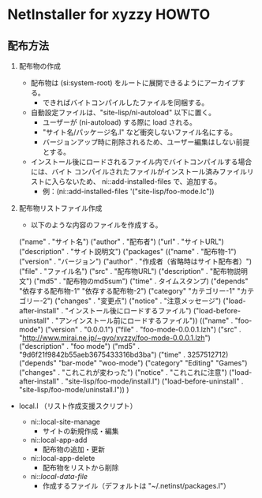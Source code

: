 # NetInstaller for xyzzy HOWTO

## 配布方法

1. 配布物の作成

    * 配布物は (si:system-root) をルートに展開できるようにアーカイブする。
        * できればバイトコンパイルしたファイルを同梱する。
    * 自動設定ファイルは、"site-lisp/ni-autoload" 以下に置く。
        * ユーザーが (ni-autoload) する際に load される。
        * "サイト名/パッケージ名.l" など衝突しないファイル名にする。
        * バージョンアップ時に削除されるため、ユーザー編集はしない前提とする。
    * インストール後にロードされるファイル内でバイトコンパイルする場合には、バイト
コンパイルされたファイルがインストール済みファイルリストに入らないため、
ni::add-installed-files で、追加する。
        * 例：(ni::add-installed-files '("site-lisp/foo-mode.lc"))

2. 配布物リストファイル作成

    * 以下のような内容のファイルを作成する。


    ("name"        . "サイト名")
    ("author"      . "配布者")
    ("url"         . "サイトURL")
    ("description" . "サイト説明文")
    ("packages"      (("name"        . "配布物-1")
                      ("version"     . "バージョン")
                      ("author"      . "作成者（省略時はサイト配布者）")
                      ("file"        . "ファイル名")
                      ("src"         . "配布物URL")
                      ("description" . "配布物説明文")
                      ("md5"         . "配布物のmd5sum")
                      ("time"        . タイムスタンプ)
                      ("depends"     "依存する配布物-1" "依存する配布物-2")
                      ("category"     "カテゴリー-1" "カテゴリー-2")
                      ("changes"     . "変更点")
                      ("notice"      . "注意メッセージ")
                      ("load-after-install"    . "インストール後にロードするファイル")
                      ("load-before-uninstall" . "アンインストール前にロードするファイル"))
                     (("name"        . "foo-mode")
                      ("version"     . "0.0.0.1")
                      ("file"        . "foo-mode-0.0.0.1.lzh")
                      ("src"         . "http://www.mirai.ne.jp/~gyo/xyzzy/foo-mode-0.0.0.1.lzh")
                      ("description" . "foo mode")
                      ("md5"         . "9d6f21f9842b55aeb3675433316bd3ba")
                      ("time"        . 3257512712)
                      ("depends"     "bar-mode" "woo-mode")
                      ("category"     "Editing" "Games")
                      ("changes"     . "これこれが変わった")
                      ("notice"      . "これこれに注意")
                      ("load-after-install"    . "site-lisp/foo-mode/install.l")
                      ("load-before-uninstall" . "site-lisp/foo-mode/uninstall.l"))
     )



* local.l （リスト作成支援スクリプト）

    * ni::local-site-manage
        * サイトの新規作成・編集
    * ni::local-app-add
        * 配布物の追加・更新
    * ni::local-app-delete
        * 配布物をリストから削除
    * ni::*local-data-file*
        * 作成するファイル（デフォルトは "~/.netinst/packages.l"）

